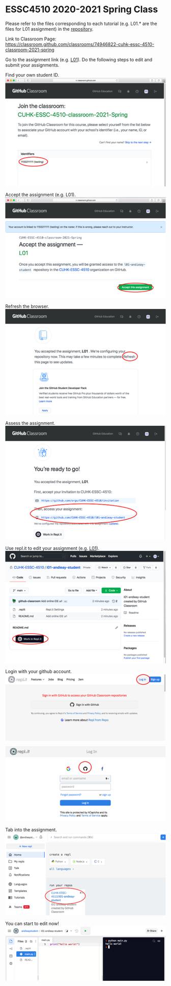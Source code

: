 # ESSC4510 2020-2021 Spring Class

Please refer to the files corresponding to each tutorial (e.g. L01.* are the files for L01 assignment) in the [repository](https://github.com/CUHK-ESSC-4510/ESSC4510-2020-Spring).

Link to Classroom Page: https://classroom.github.com/classrooms/74946822-cuhk-essc-4510-classroom-2021-spring

Go to the assignment link (e.g. [L01](https://classroom.github.com/a/227byaeX)). Do the following steps to edit and submit your assignments.

Find your own student ID.
![alt text](/img/01.png)

Accept the assignment (e.g. L01).
![alt text](/img/02.png)

Refresh the browser.
![alt text](/img/03.png)

Assess the assignment.
![alt text](/img/04.png)

Use repl.it to edit your assignment (e.g. [L01](https://classroom.github.com/a/227byaeX)).
![alt text](/img/05.png)

Login with your github account.
![alt text](/img/06.png)

![alt text](/img/07.png)

Tab into the assignment.
![alt text](/img/08.png)

You can start to edit now!
![alt text](/img/09.png)
